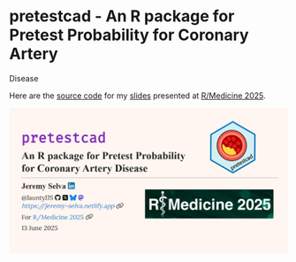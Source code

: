 # pretestcad - An R package for Pretest Probability for Coronary Artery
Disease


Here are the
<a href="https://github.com/JauntyJJS/RMedicine2025_pretestcad"
target="_blank">source code</a> for my
<a href="https://jauntyjjs.github.io/RMedicine2025_pretestcad/"
target="_blank">slides</a> presented at
<a href="https://rconsortium.github.io/RMedicine_website/"
target="_blank">R/Medicine 2025</a>.

<img src="share-card.png"
data-fig-alt="Title slide of pretestcad - An R package for Pretest Probability for Coronary Artery Disease presented at R/Medicine 2025."
data-fig-align="center" />

